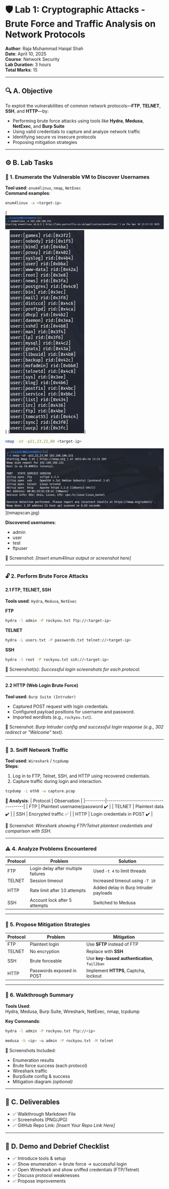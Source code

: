 
# 🛡️ Lab 1: Cryptographic Attacks - Brute Force and Traffic Analysis on Network Protocols

**Author**: Raja Muhammad Haiqal Shah  
**Date**: April 10, 2025  
**Course**: Network Security  
**Lab Duration**: 3 hours  
**Total Marks**: 15  

---

## 🔍 A. Objective

To exploit the vulnerabilities of common network protocols—**FTP**, **TELNET**, **SSH**, and **HTTP**—by:

- Performing brute force attacks using tools like **Hydra**, **Medusa**, **NetExec**, and **Burp Suite**
- Using valid credentials to capture and analyze network traffic
- Identifying secure vs insecure protocols
- Proposing mitigation strategies

---

## ⚙️ B. Lab Tasks

### 🔎 1. Enumerate the Vulnerable VM to Discover Usernames

**Tool used**: `enum4linux`, `nmap`, `NetExec`  
**Command examples**:

```bash
enum4linux -a <target-ip>
```
(![Cryptography-Class\Assessments\Lab Works\Lab 1\enum.jpg](enumcommand.jpg))
(![Cryptography-Class\Assessments\Lab Works\Lab 1\enum.jpg](enum.jpg))

```bash
nmap -sV -p21,23,22,80 <target-ip>
```
![nmap scan port to attack](nmapscan.jpg)](nmapscan.jpg)

**Discovered usernames**:
- admin
- user
- test
- ftpuser

📸 Screenshot: _[Insert enum4linux output or screenshot here]_

---

### 🔓 2. Perform Brute Force Attacks

#### 2.1 FTP, TELNET, SSH  
**Tools used**: `Hydra`, `Medusa`, `NetExec`

**FTP**

```bash
hydra -l admin -P rockyou.txt ftp://<target-ip>
```

**TELNET**

```bash
hydra -L users.txt -P passwords.txt telnet://<target-ip>
```

**SSH**

```bash
hydra -l root -P rockyou.txt ssh://<target-ip>
```

📸 Screenshot(s): _Successful login screenshots for each protocol._

---

#### 2.2 HTTP (Web Login Brute Force)  
**Tool used**: `Burp Suite (Intruder)`

- Captured POST request with login credentials.
- Configured payload positions for username and password.
- Imported wordlists (e.g., `rockyou.txt`).

📸 Screenshot: _Burp Intruder config and successful login response (e.g., 302 redirect or "Welcome" text)._

---

### 🧪 3. Sniff Network Traffic

**Tool used**: `Wireshark` / `tcpdump`  
**Steps**:
1. Log in to FTP, Telnet, SSH, and HTTP using recovered credentials.
2. Capture traffic during login and interaction.

```bash
tcpdump -i eth0 -w capture.pcap
```

**🧩 Analysis**:
| Protocol | Observation                        |
|----------|-------------------------------------|
| FTP      | Plaintext username/password ✔️     |
| TELNET   | Plaintext data ✔️                  |
| SSH      | Encrypted traffic ✅                |
| HTTP     | Login credentials in POST ✔️       |

📸 Screenshot: _Wireshark showing FTP/Telnet plaintext credentials and comparison with SSH._

---

### ⚠️ 4. Analyze Problems Encountered

| Protocol | Problem                              | Solution                              |
|----------|---------------------------------------|---------------------------------------|
| FTP      | Login delay after multiple failures  | Used `-t 4` to limit threads          |
| TELNET   | Session timeout                      | Increased timeout using `-T 10`       |
| HTTP     | Rate limit after 10 attempts         | Added delay in Burp Intruder payloads |
| SSH      | Account lock after 5 attempts        | Switched to Medusa                    |

---

### 🔐 5. Propose Mitigation Strategies

| Protocol | Problem                 | Mitigation                                    |
|----------|--------------------------|-----------------------------------------------|
| FTP      | Plaintext login          | Use **SFTP** instead of FTP                   |
| TELNET   | No encryption            | Replace with **SSH**                          |
| SSH      | Brute forceable          | Use **key-based authentication**, `fail2ban` |
| HTTP     | Passwords exposed in POST| Implement **HTTPS**, Captcha, lockout        |

---

### 📝 6. Walkthrough Summary

**Tools Used**:  
Hydra, Medusa, Burp Suite, Wireshark, NetExec, nmap, tcpdump

**Key Commands**:

```bash
hydra -l admin -P rockyou.txt ftp://<ip>
```

```bash
medusa -h <ip> -u admin -P rockyou.txt -M telnet
```

📸 Screenshots Included:
- Enumeration results  
- Brute force success (each protocol)  
- Wireshark traffic  
- BurpSuite config & success  
- Mitigation diagram _(optional)_

---

## 📁 C. Deliverables

- ✅ Walkthrough Markdown File  
- ✅ Screenshots (PNG/JPG)  
- ✅ GitHub Repo Link: _[Insert Your Repo Link Here]_

---

## 🎤 D. Demo and Debrief Checklist

- ✅ Introduce tools & setup  
- ✅ Show enumeration → brute force → successful login  
- ✅ Open Wireshark and show sniffed credentials (FTP/Telnet)  
- ✅ Discuss protocol weaknesses  
- ✅ Propose improvements  
